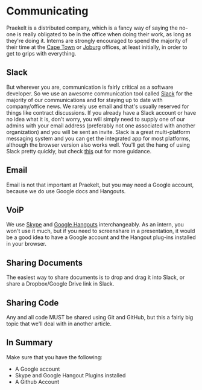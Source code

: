 # Communicating

Praekelt is a distributed company, which is a fancy way of saying the no-one is really obligated to be in the office when doing their work, as long as they're doing it. Interns are strongly encouraged to spend the majority of their time at the [Cape Town](https://goo.gl/maps/xCUwTA2PB9s) or [Joburg](https://goo.gl/maps/CNzMERp2MBF2) offices, at least initially, in order to get to grips with everything.

## Slack
But wherever you are, communication is fairly critical as a software developer. So we use an awesome communication tool called [Slack](https://slack.com) for the majority of our communications and for staying up to date with company/office news. We rarely use email and that's usually reserved for things like contract discussions. If you already have a Slack account or have no idea what it is, don't worry, you will simply need to supply one of our admins with your email address (preferably not one associated with another organization) and you will be sent an invite. Slack is a great multi-platform messaging system and you can get the integrated app for most platforms, although the browser version also works well. You'll get the hang of using Slack pretty quickly, but check [this](https://get.slack.help/hc/en-us/articles/218080037-Getting-started-for-new-members) out for more guidance.

## Email
Email is not that important at Praekelt, but you may need a Google account, because we do use Google docs and Hangouts.

## VoiP
We use [Skype](http://www.skype.com/en/) and [Google Hangouts](https://hangouts.google.com/) interchangeably. As an intern, you won't use it much, but if you need to screenshare in a presentation, it would be a good idea to have a Google account and the Hangout plug-ins installed in your browser.

## Sharing Documents
The easiest way to share documents is to drop and drag it into Slack, or share a Dropbox/Google Drive link in Slack.

## Sharing Code
Any and all code MUST be shared using Git and GitHub, but this a fairly big topic that we'll deal with in another article.

## In Summary
Make sure that you have the following:

- A Google account
- Skype and Google Hangout Plugins installed
- A Github Account
